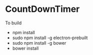 # CountDownTimer

To build

* npm install
* sudo npm install -g electron-prebuilt
* sudo npm install -g bower
* bower install

